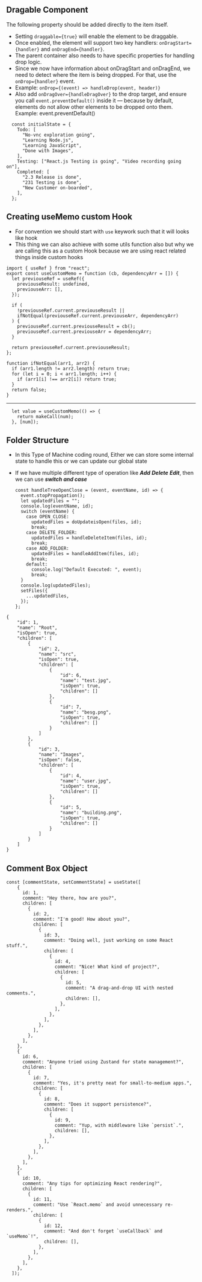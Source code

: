 ## Dragable Component
The following property should be added directly to the item itself.
- Setting ```draggable={true}``` will enable the element to be draggable.
- Once enabled, the element will support two key handlers: ```onDragStart={handler}``` and ```onDragEnd={handler}```.
- The parent container also needs to have specific properties for handling drop logic.
- Since we now have information about onDragStart and onDragEnd, we need to detect where the item is being dropped. For that, use the ```onDrop={handler}``` event.
- Example: ```onDrop={(event) => handleDrop(event, header)}```
- Also add ```onDragOver={handleDragOver}``` to the drop target, and ensure you call ```event.preventDefault()``` inside it — because by default, elements do not allow other elements to be dropped onto them. Example: event.preventDefault()

```
  const initialState = {
    Todo: [
      "No-vnc exploration going",
      "Learning Node.js",
      "Learning JavaScript",
      "Done with Images",
    ],
    Testing: ["React.js Testing is going", "Video recording going on"],
    Completed: [
      "2.3 Release is done",
      "231 Testing is done",
      "New Customer on-boarded",
    ],
  };
```


## Creating useMemo custom Hook
- For convention we should start with ```use``` keywork such that it will looks like hook
- This thing we can also achieve with some utils function also but why we are calling this as a custom Hook because we are using react related things inside custom hooks
```
import { useRef } from "react";
export const useCustomMemo = function (cb, dependencyArr = []) {
  let previouseRef = useRef({
    previouseResult: undefined,
    previouseArr: [],
  });

  if (
    !previouseRef.current.previouseResult ||
    ifNotEqual(previouseRef.current.previouseArr, dependencyArr)
  ) {
    previouseRef.current.previouseResult = cb();
    previouseRef.current.previouseArr = dependencyArr;
  }

  return previouseRef.current.previouseResult;
};

function ifNotEqual(arr1, arr2) {
  if (arr1.length != arr2.length) return true;
  for (let i = 0; i < arr1.length; i++) {
    if (arr1[i] !== arr2[i]) return true;
  }
  return false;
}
```
-------
```
  let value = useCustomMemo(() => {
    return makeCall(num);
  }, [num]);

```


## Folder Structure
- In this Type of Machine coding round,  Either we can store some internal state to handle this or we can update our global state
- If we have multiple different type of operation like ***Add*** ***Delete*** ***Edit***, then we can use ***switch and case***

  ```
  const handleTreeOpenClose = (event, eventName, id) => {
    event.stopPropagation();
    let updatedFiles = "";
    console.log(eventName, id);
    switch (eventName) {
      case OPEN_CLOSE:
        updatedFiles = doUpdateisOpen(files, id);
        break;
      case DELETE_FOLDER:
        updatedFiles = handleDeleteItem(files, id);
        break;
      case ADD_FOLDER:
        updatedFiles = handleAddItem(files, id);
        break;
      default:
        console.log("Default Executed: ", event);
        break;
    }
    console.log(updatedFiles);
    setFiles({
      ...updatedFiles,
    });
  };
  ```

```
{
    "id": 1,
    "name": "Root",
    "isOpen": true,
    "children": [
        {
            "id": 2,
            "name": "src",
            "isOpen": true,
            "children": [
                {
                    "id": 6,
                    "name": "test.jpg",
                    "isOpen": true,
                    "children": []
                },
                {
                    "id": 7,
                    "name": "besg.png",
                    "isOpen": true,
                    "children": []
                }
            ]
        },
        {
            "id": 3,
            "name": "Images",
            "isOpen": false,
            "children": [
                {
                    "id": 4,
                    "name": "user.jpg",
                    "isOpen": true,
                    "children": []
                },
                {
                    "id": 5,
                    "name": "building.png",
                    "isOpen": true,
                    "children": []
                }
            ]
        }
    ]
}
```


## Comment Box Object

```
const [commentState, setCommentState] = useState([
    {
      id: 1,
      comment: "Hey there, how are you?",
      children: [
        {
          id: 2,
          comment: "I'm good! How about you?",
          children: [
            {
              id: 3,
              comment: "Doing well, just working on some React stuff.",
              children: [
                {
                  id: 4,
                  comment: "Nice! What kind of project?",
                  children: [
                    {
                      id: 5,
                      comment: "A drag-and-drop UI with nested comments.",
                      children: [],
                    },
                  ],
                },
              ],
            },
          ],
        },
      ],
    },
    {
      id: 6,
      comment: "Anyone tried using Zustand for state management?",
      children: [
        {
          id: 7,
          comment: "Yes, it's pretty neat for small-to-medium apps.",
          children: [
            {
              id: 8,
              comment: "Does it support persistence?",
              children: [
                {
                  id: 9,
                  comment: "Yup, with middleware like `persist`.",
                  children: [],
                },
              ],
            },
          ],
        },
      ],
    },
    {
      id: 10,
      comment: "Any tips for optimizing React rendering?",
      children: [
        {
          id: 11,
          comment: "Use `React.memo` and avoid unnecessary re-renders.",
          children: [
            {
              id: 12,
              comment: "And don't forget `useCallback` and `useMemo`!",
              children: [],
            },
          ],
        },
      ],
    },
  ]);
```

